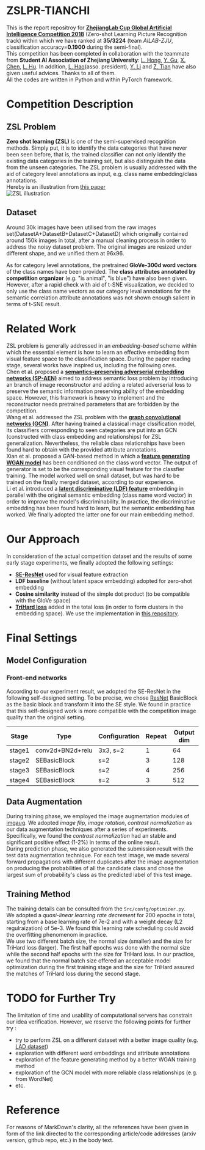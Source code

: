 # ZSLPR-TIANCHI
This is the report repositroy for [**ZhejiangLab Cup Global Artificial Intelligence Competition 2018**](https://tianchi.aliyun.com/competition/introduction.htm?spm=5176.11165320.5678.1.7b964899Om4fqt&raceId=231677) (Zero-shot Learning Picture Recognition track) within which we have ranked at **35/3224**  (team *AILAB-ZJU*, classification accuracy=**0.1900** during the semi-final).<br>
This competition has been completed in collaboration with the teammate from **Student AI Association of Zhejiang University**: [L. Hong](https://github.com/lanhongvp), [Y. Gu](https://github.com/shaoniangu), [X. Chen](https://github.com/XavierCHEN34), [L. Hu](https://github.com/rainofmine). In addition, [L. Hao](https://github.com/michuanhaohao)(asso. president), [Y. Li](https://github.com/wxzs5) and [Z. Tian](https://github.com/ZichenTian) have also given useful advices. Thanks to all of them.<br>
All the codes are written in Python and within PyTorch framework.

# Competition Description
## ZSL Problem
**Zero shot learning (ZSL)** is one of the semi-supervised recognition methods. Simply put, it is to identify the data categories that have never been seen before, that is, the trained classifier can not only identify the existing data categories in the training set, but also distinguish the data from the unseen categories. The ZSL problem is usually addressed with the aid of category level annotations as input, e.g. class name embedding/class annotations.<br>
Hereby is an illustration from [this paper](https://arxiv.org/abs/1803.08035)<br>
![ZSL illustration](https://github.com/MARMOTatZJU/ZSLPR-TIANCHI/Misc/img/README.md/zsl_illustration.png)

## Dataset
Around 30k images have been utilised from the raw images set(DatasetA+DatasetB+DatasetC+DatasetD) which originally contained around 150k images in total, after a manual cleaning process in order to address the noisy dataset problem. The original images are resized under different shape, and we unified them at 96x96.<br>

As for category level annotations, the pretrained **GloVe-300d word vectors** of the class names have been provided. The **class attributes annotated by competition organizer**  (e.g. "is animal", "is blue") have also been given. However, after a rapid check with aid of t-SNE visualization, we decided to only use the class name vectors as our category leval annotations for the semantic correlation attribute annotations was not shown enough salient in terms of t-SNE result.

# Related Work
ZSL problem is generally addressed in an *embedding-based* scheme within which the essential element is how to learn an effective embedding from visual feature space to the classification space. During the paper reading stage, several works have inspired us, including the following ones.<br>
Chen et al. proposed a [**semantics-preserving adverserial embedding networks (SP-AEN)**](https://arxiv.org/abs/1712.01928) aimed to address semantic loss problem by introducing an branch of image reconstructor and adding a related adverserial loss to preserve the semantic information preserving ability of the embedding space. However, this framework is heavy to implement and the reconstructor needs pretrained parameters that are forbidden by the competition.<br>
Wang et al. addressed the ZSL problem with the [**graph convolutional networks (GCN)**](https://arxiv.org/abs/1803.08035). After having  trained a classical image clssification model, its classifiers corresponding to seen categories are put into an GCN (constructed with class embedding and relationships) for ZSL generalization. Nevertheless, the reliable class relationships have been found hard to obtain with the provided attribute annotations.<br>
Xian et al. proposed a GAN-based method in which a [**feature generating WGAN model**](http://openaccess.thecvf.com/content_cvpr_2018/CameraReady/2709.pdf) has been conditioned on the class word vector. The output of generator is set to be the corresponding visual feature for the classfier training. The model worked well on small dataset, but was hard to be trained on the finally merged dataset, according to our experience. <br>
Li et al. introduced a [**latent discriminative (LDF) feature**](https://arxiv.org/pdf/1803.06731) embedding in parallel with the original semantic embedding (class name word vector) in order to improve the model's discriminability. In practice, the discriminative embedding has been found hard to learn, but the semantic embedding has worked. We finally adopted the latter one for our main embedding method.

# Our Approach
In consideration of the actual competition dataset and the results of some early stage experiments, we finally adopted the following settings:
* [**SE-ResNet**](http://openaccess.thecvf.com/content_cvpr_2018/CameraReady/1287.pdf) used for visual feature extraction
* **LDF baseline** (without latent space embedding) adopted for  zero-shot embedding
* **Cosine similarity** instead of the simple dot product (to be compatible with the GloVe space)
* [**TriHard loss**](https://arxiv.org/abs/1809.05864) added in the total loss (in order to form clusters in the embedding space). We use the implementation in [this repository](https://github.com/lyakaap/NetVLAD-pytorch).

# Final Settings
## Model Configuration
### Front-end networks
According to our experiment result, we adopted the SE-ResNet in the following self-designed setting. To be precise, we chose [ResNet](https://www.cv-foundation.org/openaccess/content_cvpr_2016/html/He_Deep_Residual_Learning_CVPR_2016_paper.html) BasicBlock as the basic block and transform it into the SE style. We found in practice that this self-designed work is more compatible with the competition image quality than the original setting.

| Stage | Type | Configuration | Repeat | Output dim |
|---|---|---|---|---|
|stage1| conv2d+BN2d+relu | 3x3, s=2 | 1 | 64 |
|stage2| SEBasicBlock | s=2 | 3 | 128 |
|stage3| SEBasicBlock | s=2 | 4 | 256 |
|stage4| SEBasicBlock | s=2 | 3 | 512 |


## Data Augmentation
During training phase, we employed the image augmentation modules of [imgaug](https://github.com/aleju/imgaug). We adopted *image flip*, *image rotation*, *contrast normalization* as our data augmentation techniques after a series of experiments. Specifically, we found the *contrast normalization* had an stable and significant positive effect (1-2%) in terms of the online result.<br>
During prediction phase, we also generated the submission result with the test data augmentation technique. For each test image, we made several forward propagations with different duplicates after the image augmentation on producing the probabilities of all the candidate class and chose the largest sum of probability's class as the predicted label of this test image.

## Training Method
The training details can be consulted from the `Src/confg/optimizer.py`.<br>
We adopted a *quasi-linear learning rate decrement* for 200 epochs in total, starting from a base learning rate of 7e-2 and with a weight decay (L2 regulraization) of 5e-3. We found this learning rate scheduling could avoid the overfitting phenomenom in practice.<br>
We use two different batch size, the normal size (smaller) and the size for TriHard loss (larger). The first half epochs was done with the normal size while the second half epochs with the size for TriHard loss. In our practice, we found that the normal batch size offered an acceptable model optimization during the first training stage and the size for TriHard assured the matches of TriHard loss during the second stage.

# TODO for Further Try
The limitation of time and usability of computational servers has constrain our idea verification. However, we reserve the following points for further try :
* try to perform ZSL on a different dataset with a better image quality (e.g. [LAD dataset](https://github.com/lyakaap/NetVLAD-pytorch))
* exploration with different word embeddings and attribute annotations
* exploration of the feature generating method by a better WGAN training method
* exploration of the GCN model with more reliable class relationships (e.g. from WordNet)
* etc.

# Reference
For reasons of MarkDown's clarity, all the references have been given in form of the link directed to the corresponding article/code addresses (arxiv version, github repo, etc.) in the body text.
